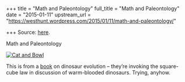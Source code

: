 +++
title = "Math and Paleontology"
full_title = "Math and Paleontology"
date = "2015-01-11"
upstream_url = "https://westhunt.wordpress.com/2015/01/11/math-and-paleontology/"

+++
Source: [here](https://westhunt.wordpress.com/2015/01/11/math-and-paleontology/).

Math and Paleontology

[![Cat and
Bowl](https://westhunt.files.wordpress.com/2015/01/cat-and-bowl1.jpg?w=640)](https://westhunt.files.wordpress.com/2015/01/cat-and-bowl1.jpg)

This is from a
[book](http://www.amazon.com/gp/product/0521811724/ref=as_li_tl?ie=UTF8&camp=1789&creative=9325&creativeASIN=0521811724&linkCode=as2&tag=the10000yeaex-20)
on dinosaur evolution – they’re invoking the square-cube law in
discussion of warm-blooded dinosaurs. Trying, anyhow.
